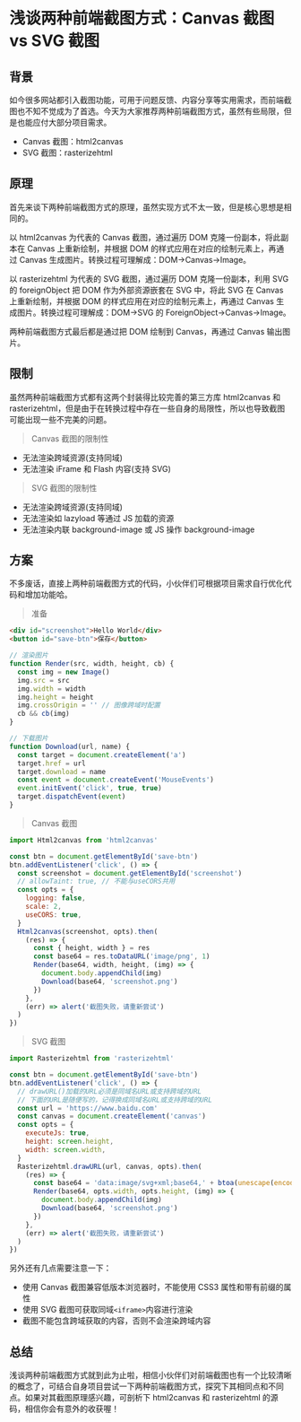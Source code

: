 # 浅谈两种前端截图方式：Canvas 截图 vs SVG 截图

## 背景

如今很多网站都引入截图功能，可用于问题反馈、内容分享等实用需求，而前端截图也不知不觉成为了首选。今天为大家推荐两种前端截图方式，虽然有些局限，但是也能应付大部分项目需求。

- Canvas 截图：html2canvas
- SVG 截图：rasterizehtml

## 原理

首先来谈下两种前端截图方式的原理，虽然实现方式不太一致，但是核心思想是相同的。

以 html2canvas 为代表的 Canvas 截图，通过遍历 DOM 克隆一份副本，将此副本在 Canvas 上重新绘制，并根据 DOM 的样式应用在对应的绘制元素上，再通过 Canvas 生成图片。转换过程可理解成：DOM→Canvas→Image。

以 rasterizehtml 为代表的 SVG 截图，通过遍历 DOM 克隆一份副本，利用 SVG 的 foreignObject 把 DOM 作为外部资源嵌套在 SVG 中，将此 SVG 在 Canvas 上重新绘制，并根据 DOM 的样式应用在对应的绘制元素上，再通过 Canvas 生成图片。转换过程可理解成：DOM→SVG 的 ForeignObject→Canvas→Image。

两种前端截图方式最后都是通过把 DOM 绘制到 Canvas，再通过 Canvas 输出图片。

## 限制

虽然两种前端截图方式都有这两个封装得比较完善的第三方库 html2canvas 和 rasterizehtml，但是由于在转换过程中存在一些自身的局限性，所以也导致截图可能出现一些不完美的问题。

> Canvas 截图的限制性

- 无法渲染跨域资源(支持同域)
- 无法渲染 iFrame 和 Flash 内容(支持 SVG)

> SVG 截图的限制性

- 无法渲染跨域资源(支持同域)
- 无法渲染如 lazyload 等通过 JS 加载的资源
- 无法渲染内联 background-image 或 JS 操作 background-image

## 方案

不多废话，直接上两种前端截图方式的代码，小伙伴们可根据项目需求自行优化代码和增加功能哈。

> 准备

```html
<div id="screenshot">Hello World</div>
<button id="save-btn">保存</button>
```

```js
// 渲染图片
function Render(src, width, height, cb) {
  const img = new Image()
  img.src = src
  img.width = width
  img.height = height
  img.crossOrigin = '' // 图像跨域时配置
  cb && cb(img)
}

// 下载图片
function Download(url, name) {
  const target = document.createElement('a')
  target.href = url
  target.download = name
  const event = document.createEvent('MouseEvents')
  event.initEvent('click', true, true)
  target.dispatchEvent(event)
}
```

> Canvas 截图

```js
import Html2canvas from 'html2canvas'

const btn = document.getElementById('save-btn')
btn.addEventListener('click', () => {
  const screenshot = document.getElementById('screenshot')
  // allowTaint: true, // 不能与useCORS共用
  const opts = {
    logging: false,
    scale: 2,
    useCORS: true,
  }
  Html2canvas(screenshot, opts).then(
    (res) => {
      const { height, width } = res
      const base64 = res.toDataURL('image/png', 1)
      Render(base64, width, height, (img) => {
        document.body.appendChild(img)
        Download(base64, 'screenshot.png')
      })
    },
    (err) => alert('截图失败，请重新尝试')
  )
})
```

> SVG 截图

```js
import Rasterizehtml from 'rasterizehtml'

const btn = document.getElementById('save-btn')
btn.addEventListener('click', () => {
  // drawURL()加载的URL必须是同域名URL或支持跨域的URL
  // 下面的URL是随便写的，记得换成同域名URL或支持跨域的URL
  const url = 'https://www.baidu.com'
  const canvas = document.createElement('canvas')
  const opts = {
    executeJs: true,
    height: screen.height,
    width: screen.width,
  }
  Rasterizehtml.drawURL(url, canvas, opts).then(
    (res) => {
      const base64 = 'data:image/svg+xml;base64,' + btoa(unescape(encodeURIComponent(res.svg)))
      Render(base64, opts.width, opts.height, (img) => {
        document.body.appendChild(img)
        Download(base64, 'screenshot.png')
      })
    },
    (err) => alert('截图失败，请重新尝试')
  )
})
```

另外还有几点需要注意一下：

- 使用 Canvas 截图兼容低版本浏览器时，不能使用 CSS3 属性和带有前缀的属性
- 使用 SVG 截图可获取同域`<iframe>`内容进行渲染
- 截图不能包含跨域获取的内容，否则不会渲染跨域内容

## 总结

浅谈两种前端截图方式就到此为止啦，相信小伙伴们对前端截图也有一个比较清晰的概念了，可结合自身项目尝试一下两种前端截图方式，探究下其相同点和不同点。如果对其截图原理感兴趣，可剖析下 html2canvas 和 rasterizehtml 的源码，相信你会有意外的收获喔！
